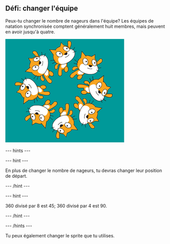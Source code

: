 ## Défi: changer l'équipe

Peux-tu changer le nombre de nageurs dans l'équipe? Les équipes de natation synchronisée comptent généralement huit membres, mais peuvent en avoir jusqu'à quatre.

![8 nageurs de chat dans l'équipe](images/swim-eight.png)

--- hints ---


--- hint ---

En plus de changer le nombre de nageurs, tu devras changer leur position de départ.

--- /hint ---

--- hint ---

360 divisé par 8 est 45; 360 divisé par 4 est 90.

--- /hint ---

--- /hints ---

Tu peux également changer le sprite que tu utilises. 
